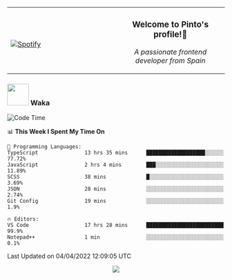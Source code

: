 <table width="100%" align="center"> 
  <tr>
  <td width="50%">
      
&nbsp; <br> [![Spotify](https://novatorem-zeta-rust.vercel.app/api/spotify)](https://open.spotify.com/user/novatorem-zeta-rust)

  </td>
  <td width="50%">
    <h3 align="center">Welcome to Pinto's profile!👋</h3>
    <p align="center"><em>A passionate frontend developer from Spain</em></p>
  </td>
  </table>

### <img src="https://media.giphy.com/media/VgCDAzcKvsR6OM0uWg/giphy.gif" width="50"> Waka

  <!--START_SECTION:waka-->
![Code Time](http://img.shields.io/badge/Code%20Time-219%20hrs%2013%20mins-blue)

📊 **This Week I Spent My Time On** 

```text
💬 Programming Languages: 
TypeScript               13 hrs 35 mins      ███████████████████░░░░░░   77.72% 
JavaScript               2 hrs 4 mins        ███░░░░░░░░░░░░░░░░░░░░░░   11.89% 
SCSS                     38 mins             █░░░░░░░░░░░░░░░░░░░░░░░░   3.69% 
JSON                     28 mins             ░░░░░░░░░░░░░░░░░░░░░░░░░   2.74% 
Git Config               19 mins             ░░░░░░░░░░░░░░░░░░░░░░░░░   1.9%

🔥 Editors: 
VS Code                  17 hrs 28 mins      █████████████████████████   99.9% 
Notepad++                1 min               ░░░░░░░░░░░░░░░░░░░░░░░░░   0.1%

```


 Last Updated on 04/04/2022 12:09:05 UTC
<!--END_SECTION:waka-->

<div align="center">
<img src="https://github-readme-stats-gilt-tau.vercel.app/api/top-langs/?username=pinto-hub&layout=compact&theme=dracula" />
</div>
